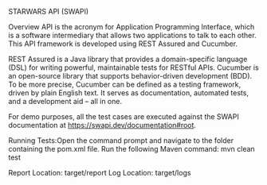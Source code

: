 STARWARS API (SWAPI)

Overview
API is the acronym for Application Programming Interface, which is a software intermediary that allows two applications to talk to each other. This API framework is developed using REST Assured and Cucumber.

REST Assured is a Java library that provides a domain-specific language (DSL) for writing powerful, maintainable tests for RESTful APIs. Cucumber is an open-source library that supports behavior-driven development (BDD). To be more precise, Cucumber can be defined as a testing framework, driven by plain English text. It serves as documentation, automated tests, and a development aid – all in one.

For demo purposes, all the test cases are executed against the SWAPI documentation at https://swapi.dev/documentation#root.

Running Tests:Open the command prompt and navigate to the folder containing the pom.xml file. Run the following Maven command:
mvn clean test

Report Location: target/report
Log Location: target/logs